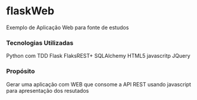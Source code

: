# flaskWeb
Exemplo de Aplicação Web para fonte de estudos

### Tecnologias Utilizadas
Python com TDD
Flask
FlaksREST+
SQLAlchemy
HTML5
javascritp
JQuery

### Propósito

Gerar uma aplicação com WEB que consome a API REST usando javascript para apresentação dos resutados

